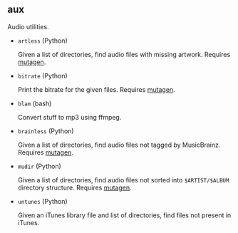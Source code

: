 aux
---

Audio utilities.

* `artless` (Python)

  Given a list of directories, find audio files with missing artwork.
  Requires [mutagen](https://code.google.com/p/mutagen/).

* `bitrate` (Python)

  Print the bitrate for the given files. Requires [mutagen](https://code.google.com/p/mutagen/).

* `blam` (bash)

  Convert stuff to mp3 using ffmpeg.

* `brainless` (Python)

  Given a list of directories, find audio files not tagged by
  MusicBrainz. Requires [mutagen](https://code.google.com/p/mutagen/).

* `mudir` (Python)

  Given a list of directories, find audio files not sorted into
  `$ARTIST/$ALBUM` directory structure. Requires [mutagen](https://code.google.com/p/mutagen/).

* `untunes` (Python)

  Given an iTunes library file and list of directories, find files not
  present in iTunes.
